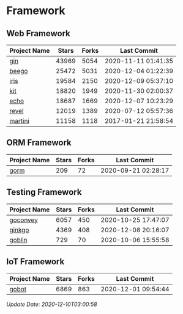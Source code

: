 # Framework

## Web Framework
| Project Name | Stars | Forks | Last Commit |
| ------------ | ----- | ----- | ----------- |
| [gin](https://github.com/gin-gonic/gin) | 43969 | 5054 | 2020-11-11 01:41:35 |
| [beego](https://github.com/astaxie/beego) | 25472 | 5031 | 2020-12-04 01:22:39 |
| [iris](https://github.com/kataras/iris) | 19584 | 2150 | 2020-12-09 05:37:10 |
| [kit](https://github.com/go-kit/kit) | 18820 | 1949 | 2020-11-30 02:00:37 |
| [echo](https://github.com/labstack/echo) | 18687 | 1669 | 2020-12-07 10:23:29 |
| [revel](https://github.com/revel/revel) | 12019 | 1389 | 2020-07-12 05:57:36 |
| [martini](https://github.com/go-martini/martini) | 11158 | 1118 | 2017-01-21 21:58:54 |

## ORM Framework
| Project Name | Stars | Forks | Last Commit |
| ------------ | ----- | ----- | ----------- |
| [gorm](https://github.com/jinzhu/gorm) | 209 | 72 | 2020-09-21 02:28:17 |

## Testing Framework
| Project Name | Stars | Forks | Last Commit |
| ------------ | ----- | ----- | ----------- |
| [goconvey](https://github.com/smartystreets/goconvey) | 6057 | 450 | 2020-10-25 17:47:07 |
| [ginkgo](https://github.com/onsi/ginkgo) | 4369 | 408 | 2020-12-08 20:16:07 |
| [goblin](https://github.com/franela/goblin) | 729 | 70 | 2020-10-06 15:55:58 |

## IoT Framework
| Project Name | Stars | Forks | Last Commit |
| ------------ | ----- | ----- | ----------- |
| [gobot](https://github.com/hybridgroup/gobot) | 6869 | 863 | 2020-12-01 09:54:44 |

*Update Date: 2020-12-10T03:00:58*
